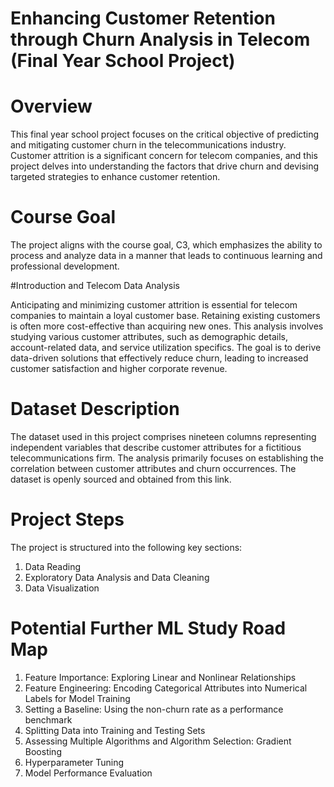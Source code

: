 # Enhancing Customer Retention through Churn Analysis in Telecom (Final Year School Project)

# Overview
This final year school project focuses on the critical objective of predicting and mitigating customer churn in the telecommunications industry. Customer attrition is a significant concern for telecom companies, and this project delves into understanding the factors that drive churn and devising targeted strategies to enhance customer retention.

# Course Goal
The project aligns with the course goal, C3, which emphasizes the ability to process and analyze data in a manner that leads to continuous learning and professional development.

#Introduction and Telecom Data Analysis

Anticipating and minimizing customer attrition is essential for telecom companies to maintain a loyal customer base. Retaining existing customers is often more cost-effective than acquiring new ones. This analysis involves studying various customer attributes, such as demographic details, account-related data, and service utilization specifics. The goal is to derive data-driven solutions that effectively reduce churn, leading to increased customer satisfaction and higher corporate revenue.

# Dataset Description

The dataset used in this project comprises nineteen columns representing independent variables that describe customer attributes for a fictitious telecommunications firm. The analysis primarily focuses on establishing the correlation between customer attributes and churn occurrences. The dataset is openly sourced and obtained from this link.

# Project Steps
The project is structured into the following key sections:

1. Data Reading
2. Exploratory Data Analysis and Data Cleaning
3. Data Visualization
   
# Potential Further ML Study Road Map
1. Feature Importance: Exploring Linear and Nonlinear Relationships
2. Feature Engineering: Encoding Categorical Attributes into Numerical Labels for Model Training
3. Setting a Baseline: Using the non-churn rate as a performance benchmark
4. Splitting Data into Training and Testing Sets
5. Assessing Multiple Algorithms and Algorithm Selection: Gradient Boosting
6. Hyperparameter Tuning
7. Model Performance Evaluation
